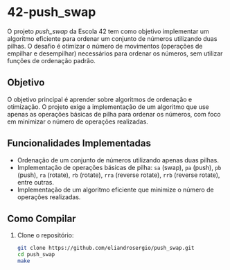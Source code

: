 # 42-push_swap

O projeto *push_swap* da Escola 42 tem como objetivo implementar um algoritmo eficiente para ordenar um conjunto de números utilizando duas pilhas. O desafio é otimizar o número de movimentos (operações de empilhar e desempilhar) necessários para ordenar os números, sem utilizar funções de ordenação padrão.

## Objetivo

O objetivo principal é aprender sobre algoritmos de ordenação e otimização. O projeto exige a implementação de um algoritmo que use apenas as operações básicas de pilha para ordenar os números, com foco em minimizar o número de operações realizadas.

## Funcionalidades Implementadas

- Ordenação de um conjunto de números utilizando apenas duas pilhas.
- Implementação de operações básicas de pilha: `sa` (swap), `pa` (push), `pb` (push), `ra` (rotate), `rb` (rotate), `rra` (reverse rotate), `rrb` (reverse rotate), entre outras.
- Implementação de um algoritmo eficiente que minimize o número de operações realizadas.

## Como Compilar

1. Clone o repositório:
   ```bash
   git clone https://github.com/eliandrosergio/push_swap.git
   cd push_swap
   make
